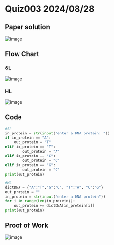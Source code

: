 # Quiz003 2024/08/28

## Paper solution
![image](https://github.com/user-attachments/assets/a1e89694-39c3-460b-bb9c-a5ee80fe0c2f)

## Flow Chart
### SL
![image](https://github.com/user-attachments/assets/35df39d4-7e33-4572-aeb6-dc8cc25d9209)

### HL
![image](https://github.com/user-attachments/assets/c34e220c-b8ca-47ad-a942-3de0c3f34b64)


## Code
```.py
#SL
in_protein = str(input("enter a DNA protein: "))
if in_protein == "A":
    out_protein = "T"
elif in_protein == "T":
        out_protein = "A"
elif in_protein == "C":
        out_protein = "G"
elif in_protein == "G":
        out_protein = "C"
print(out_protein)

#HL
dictDNA = {"A":"T","G":"C", "T":"A", "C":"G"}
out_protein = ""
in_protein = str(input("enter a DNA protein"))
for i in range(len(in_protein)):
    out_protein += dictDNA[in_protein[i]]
print(out_protein)
```


## Proof of Work
![image](https://github.com/user-attachments/assets/7211581a-aac9-49ba-b448-5d2f5be5b4fb)
